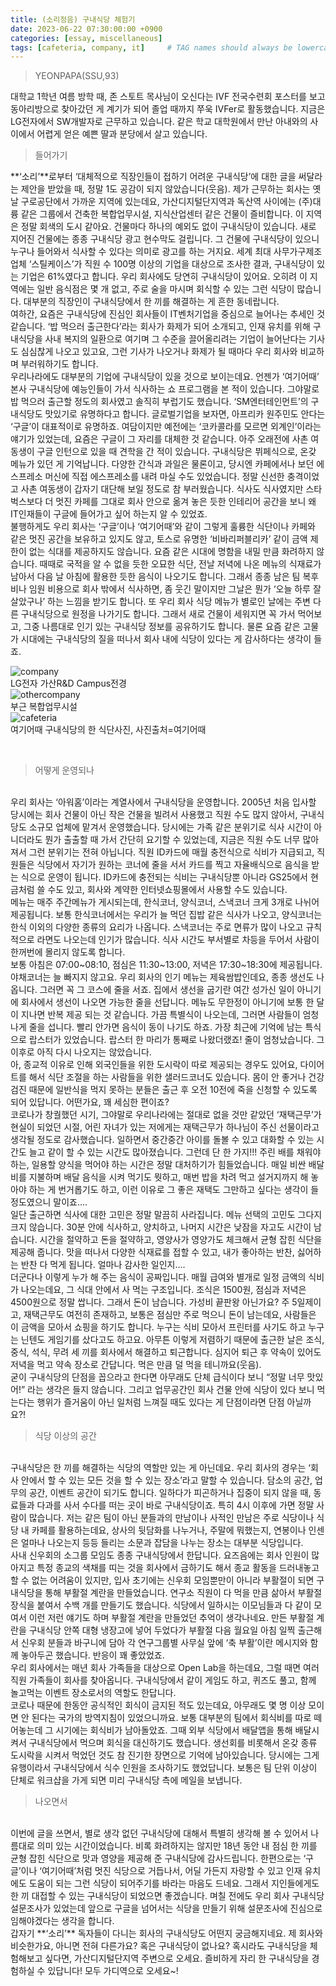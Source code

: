 ```yaml
---
title: (소리정음) 구내식당 체험기 
date: 2023-06-22 07:30:00:00 +0900
categories: [essay, miscellaneous]
tags: [cafeteria, company, it]     # TAG names should always be lowercase
--- 
```

> YEONPAPA(SSU,93)

대학교 1학년 여름 방학 때, 존 스토트 목사님이 오신다는 IVF 전국수련회 포스터를 보고 동아리방으로 찾아갔던 게 계기가 되어 졸업 때까지 쭈욱 IVFer로 활동했습니다. 지금은 LG전자에서 SW개발자로 근무하고 있습니다. 
같은 학교 대학원에서 만난 아내와의 사이에서 어렵게 얻은 예쁜 딸과 분당에서 살고 있습니다. 

> 들어가기

**‘소리’**로부터 ‘대체적으로 직장인들이 접하기 어려운 구내식당’에 대한 글을 써달라는 제안을 받았을 때, 정말 1도 공감이 되지 않았습니다(웃음). 제가 근무하는 회사는 옛날 구로공단에서 가까운 지역에 있는데요, 가산디지털단지역과 독산역 사이에는 (주)대륭 같은 그룹에서 건축한 복합업무시설, 지식산업센터 같은 건물이 즐비합니다. 이 지역은 정말 회색의 도시 같아요. 건물마다 하나의 예외도 없이 구내식당이 있습니다. 새로 지어진 건물에는 종종 구내식당 광고 현수막도 걸립니다. 그 건물에 구내식당이 있으니 누구나 들어와서 식사할 수 있다는 의미로 광고를 하는 거지요. 세계 최대 사무가구제조업체 ‘스틸케이스’가 직원 수 100명 이상의 기업을 대상으로 조사한 결과, 구내식당이 있는 기업은 61%였다고 합니다. 우리 회사에도 당연히 구내식당이 있어요. 오히려 이 지역에는 일반 음식점은 몇 개 없고, 주로 술을 마시며 회식할 수 있는 그런 식당이 많습니다. 대부분의 직장인이 구내식당에서 한 끼를 해결하는 게 흔한 동네랍니다. 
<br> 여하간, 요즘은 구내식당에 진심인 회사들이 IT벤처기업을 중심으로 늘어나는 추세인 것 같습니다. ‘밥 먹으러 출근한다’라는 회사가 화제가 되어 소개되고, 인재 유치를 위해 구내식당을 사내 복지의 일환으로 여기며 그 수준을 끌어올리려는 기업이 늘어난다는 기사도 심심찮게 나오고 있고요, 그런 기사가 나오거나 화제가 될 때마다 우리 회사와 비교하며 부러워하기도 합니다. <br> 우리나라에도 대부분의 기업에 구내식당이 있을 것으로 보이는데요. 언젠가 ‘여기어때’ 본사 구내식당에 예능인들이 가서 식사하는 쇼 프로그램을 본 적이 있습니다. 그야말로 밥 먹으러 출근할 정도의 회사였고 솔직히 부럽기도 했습니다. ‘SM엔터테인먼트’의 구내식당도 맛있기로 유명하다고 합니다. 글로벌기업을 보자면, 아프리카 원주민도 안다는 ‘구글’이 대표적이로 유명하죠. 여담이지만 예전에는 ‘코카콜라를 모르면 외계인’이라는 얘기가 있었는데, 요즘은 구글이 그 자리를 대체한 것 같습니다. 아주 오래전에 사촌 여동생이 구글 인턴으로 있을 때 견학을 간 적이 있습니다. 구내식당은 뷔페식으로, 온갖 메뉴가 있던 게 기억납니다. 다양한 간식과 과일은 물론이고, 당시엔 카페에서나 보던 에스프레소 머신에 직접 에스프레소를 내려 마실 수도 있었습니다. 정말 신선한 충격이었고 사촌 여동생이 갑자기 대단해 보일 정도로 참 부러웠습니다. 식사도 식사였지만 스타벅스보다 더 멋진 카페를 그대로 회사 안으로 옮겨 놓은 듯한 인테리어 공간을 보니 왜 IT인재들이 구글에 들어가고 싶어 하는지 알 수 있었죠.<br> 불행하게도 우리 회사는 ‘구글’이나 ‘여기어때’와 같이 그렇게 훌륭한 식단이나 카페와 같은 멋진 공간을 보유하고 있지도 않고, 토스로 유명한 ‘비바리퍼블리카’ 같이 금액 제한이 없는 식대를 제공하지도 않습니다. 요즘 같은 시대에 명함을 내밀 만큼 화려하지 않습니다. 때때로 국적을 알 수 없을 듯한 오묘한 식단, 전날 저녁에 나온 메뉴의 식재료가 남아서 다음 날 아침에 활용한 듯한 음식이 나오기도 합니다. 그래서 종종 남은 팀 복후비나 임원 비용으로 회사 밖에서 식사하면, 좀 웃긴 말이지만 그날은 뭔가 ‘오늘 하루 잘 살았구나’ 하는 느낌을 받기도 합니다. 또 우리 회사 식당 메뉴가 별로인 날에는 주변 다른 구내식당으로 원정을 나가기도 합니다. 그래서 새로 건물이 세워지면 꼭 가서 먹어보고, 그중 나름대로 인기 있는 구내식당 정보를 공유하기도 합니다. 물론 요즘 같은 고물가 시대에는 구내식당의 질을 떠나서 회사 내에 식당이 있다는 게 감사하다는 생각이 들죠. <br>
<figure style="margin-left: auto; margin-right: auto; display: block;">
    <img src="/assets/img/company.jpg" alt="company"> <figcaption>LG전자 가산R&D Campus전경</figcaption>
    <img src="/assets/img/othercompany.jpg" alt="othercompany"><figcaption>부근 복합업무시설</figcaption>
    <img src="/assets/img/cafeteria1.png" alt="cafeteria"><figcaption>여기어때 구내식당의 한 식단사진, 사진출처=여기어때</figcaption>
</figure>
<br>

> 어떻게 운영되나

<br>
 우리 회사는 ‘아워홈’이라는 계열사에서 구내식당을 운영합니다. 2005년 처음 입사할 당시에는 회사 건물이 아닌 작은 건물을 빌려서 사용했고 직원 수도 많지 않아서, 구내식당도 소규모 업체에 맡겨서 운영했습니다. 당시에는 가족 같은
분위기로 식사 시간이 아니더라도 뭔가 출출할 때 가서 간단히 요기할 수 있었는데, 지금은 직원 수도 너무 많아져서 그런 분위기는 전혀 아닙니다. 직원 ID카드에 매월 충전식으로 식비가 지급되고, 직원들은 식당에서 자기가 원하는 코너에 줄을 서서 카드를 찍고 자율배식으로 음식을 받는 식으로 운영이 됩니다. ID카드에 충전되는 식비는 구내식당뿐 아니라 GS25에서 현금처럼 쓸 수도 있고, 회사와 계약한 인터넷쇼핑몰에서 사용할 수도 있습니다.  
<br>
 메뉴는 매주 주간메뉴가 게시되는데, 한식코너, 양식코너, 스낵코너 크게 3개로 나뉘어 제공됩니다. 보통 한식코너에서는 우리가 늘 먹던 집밥 같은 식사가 나오고, 양식코너는 한식 이외의 다양한 종류의 요리가 나옵니다. 스낵코너는 
주로 면류가 많이 나오고 규칙적으로 라면도 나오는데 인기가 많습니다. 식사 시간도 부서별로 차등을 두어서 사람이 한꺼번에 몰리지 않도록 합니다.  
<br>
 보통 아침은 07:00~08:10, 점심은 11:30~13:00, 저녁은 17:30~18:30에 제공됩니다. 야채코너는 늘 빠지지 않고요. 우리 회사의 인기 메뉴는 제육쌈밥인데요, 종종 생선도 나옵니다. 그러면 꼭 그 코스에 줄을 서죠. 집에서 생선을 
굽기란 여간 성가신 일이 아니기에 회사에서 생선이 나오면 가능한 줄을 선답니다. 메뉴도 무한정이 아니기에 보통 한 달이 지나면 반복 제공 되는 것 같습니다. 가끔 특별식이 나오는데, 그러면 사람들이 엄청나게 줄을 섭니다. 
빨리 안가면 음식이 동이 나기도 하죠. 가장 최근에 기억에 남는 특식으로 랍스터가 있었습니다. 랍스터 한 마리가 통째로 나왔더랬죠! 줄이 엄청났습니다. 그 이후로 아직 다시 나오지는 않았습니다.  
<br>
 아, 종교적 이유로 인해 외국인들을 위한 도시락이 따로 제공되는 경우도 있어요, 다이어트를 해서 식단 조절을 하는 사람들을 위한 샐러드코너도 있습니다. 몸이 안 좋거나 건강검진 때문에 일반식을 먹지 못하는 분들은 출근 후 오전
10전에 죽을 신청할 수 있도록 되어 있답니다. 어떤가요, 꽤 세심한 편이죠?  
<br>
 코로나가 창궐했던 시기, 그야말로 우리나라에는 절대로 없을 것만 같았던 ‘재택근무’가 현실이 되었던 시절, 어린 자녀가 있는 저에게는 재택근무가 하나님이 주신 선물이라고 생각될 정도로 감사했습니다. 일하면서 중간중간 아이를 
돌볼 수 있고 대화할 수 있는 시간도 늘고 같이 할 수 있는 시간도 많아졌습니다. 그런데 단 한 가지!!! 주린 배를 채워야 하는, 일용할 양식을 먹어야 하는 시간은 정말 대처하기가 힘들었습니다. 매일 비싼 배달비를 지불하며 배달 음식을 시켜 먹기도 뭣하고, 매번 밥을 차려 먹고 설거지까지 해 놓아야 하는 게 번거롭기도 하고, 이런 이유로 그 좋은 재택도 그만하고 싶다는 생각이 들 정도였으니 말이죠…. 
<br>
 일단 출근하면 식사에 대한 고민은 정말 말끔히 사라집니다. 메뉴 선택의 고민도 그다지 크지 않습니다. 30분 안에 식사하고, 양치하고, 나머지 시간은 낮잠을 자고도 시간이 남습니다. 시간을 절약하고 돈을 절약하고, 
영양사가 영양가도 체크해서 균형 잡힌 식단을 제공해 줍니다. 맛을 떠나서 다양한 식재료를 접할 수 있고, 내가 좋아하는 반찬, 싫어하는 반찬 다 먹게 됩니다. 얼마나 감사한 일인지….  
<br>
 더군다나 이렇게 누가 해 주는 음식이 공짜입니다. 매월 급여와 별개로 일정 금액의 식비가 나오는데요, 그 식대 안에서 사 먹는 구조입니다. 조식은 1500원, 점심과 저녁은 4500원으로 정말 쌉니다. 그래서 돈이 남습니다. 
가성비 끝판왕 아닌가요? 주 5일제이고, 재택근무도 여전히 존재하고, 보통은 점심만 주로 먹으니 돈이 남는데요, 사람들은 이 금액을 모아서 쇼핑을 하기도 합니다. 누구는 식비 모아서 프린터를 사기도 하고 누구는 닌텐도 게임기를 샀다고도 하고요. 아무튼 이렇게 저렴하기 때문에 출근한 날은 조식, 중식, 석식, 무려 세 끼를 회사에서 해결하고 퇴근합니다. 심지어 퇴근 후 약속이 있어도 저녁을 먹고 약속 장소로 간답니다. 먹은 만큼 덜 먹을 테니까요(웃음). 
<br>
 굳이 구내식당의 단점을 꼽으라고 한다면 아무래도 단체 급식이다 보니 “정말 너무 맛있어!” 라는 생각은 들지 않습니다. 그리고 업무공간인 회사 건물 안에 식당이 있다 보니 먹는다는 행위가 즐거움이 아닌 일처럼 느껴질 때도 
있다는 게 단점이라면 단점 아닐까요?! <br>

 <!-- <figure style="margin-left: auto; margin-right: auto; display: block;">
    <img src="/assets/img/foodmenu.jpeg" >
    <figcaption>주간메뉴</figcaption>
    <img src="/assets/img/lgfood2.jpg" >
    <figcaption>식단</figcaption>
</figure> -->


> 식당 이상의 공간

<br>
구내식당은 한 끼를 해결하는 식당의 역할만 있는 게 아닌데요. 우리 회사의 경우는 ‘회사 안에서 할 수 있는 모든 것을 할 수 있는 장소’라고 말할 수 있습니다. 담소의 공간, 업무의 공간, 이벤트 공간이 되기도 합니다. 일하다가 피곤하거나 집중이 되지 않을 때, 동료들과 다과를 사서 수다를 떠는 곳이 바로 구내식당이죠. 특히 4시 이후에 가면 정말 사람이 많습니다. 저는 같은 팀이 아닌 분들과의 만남이나 사적인 만남은 주로 식당이나 식당 내 카페를 활용하는데요, 상사의 뒷담화를 나누거나, 주말에 뭐했는지, 연봉이나 인센은 얼마나 나오는지 등등 들리는 소문과 잡담을 나누는 장소는 대부분 식당입니다. 
<br>
 사내 신우회의 소그룹 모임도 종종 구내식당에서 한답니다. 요즈음에는 회사 인원이 많아지고 특정 종교의 색채를 띠는 것을 회사에서 금하기도 해서 종교 활동을 드러내놓고 할 수 없는 어려움이 있지만, 입사 초기에는 신우회 
모임뿐만이 아니라 부활절이 되면 구내식당을 통해 부활절 계란을 만들었습니다. 연구소 직원이 다 먹을 만큼 삶아서 부활절 장식을 붙여서 수백 개를 만들기도 했습니다. 식당에서 일하시는 이모님들과 다 같이 모여서 이런 저런 얘기도 하며 부활절 계란을 만들었던 추억이 생각나네요. 만든 부활절 계란을 구내식당 안쪽 대형 냉장고에 넣어 두었다가 부활절 다음 월요일 아침 일찍 출근해서 신우회 분들과 바구니에 담아 각 연구그룹별 사무실 앞에 ‘축 부활’이란 메시지와 함께 놓아두곤 했습니다. 반응이 꽤 좋았었죠. 
<br>
 우리 회사에서는 매년 회사 가족들을 대상으로 Open Lab을 하는데요, 그럴 때면 여러 직원 가족들이 회사를 찾아옵니다. 구내식당에서 같이 게임도 하고, 퀴즈도 풀고, 함께 놀고먹는 이벤트 장소로서의 역할도 한답니다. 
<br>
 코로나 때문에 한동안 공식적인 회식이 금지된 적도 있는데요, 아무래도 몇 명 이상 모이면 안 된다는 국가의 방역지침이 있었으니까요. 보통 대부분의 팀에서 회식비를 따로 떼어놓는데 그 시기에는 회식비가 남아돌았죠. 
그때 외부 식당에서 배달앱을 통해 배달시켜서 구내식당에서 먹으며 회식을 대신하기도 했습니다. 생선회를 비롯해서 온갖 종류 도시락을 시켜서 먹었던 것도 참 진기한 장면으로 기억에 남아있습니다. 당시에는 그게 유행이라서 구내식당에서 식수 인원을 조사하기도 했었답니다. 보통은 팀 단위 이상이 단체로 워크샵을 가게 되면 미리 구내식당 측에 메일을 보냅니다. 
<br>

> 나오면서

<br>
이번에 글을 쓰면서, 별로 생각 없던 구내식당에 대해서 특별히 생각해 볼 수 있어서 나름대로 의미 있는 시간이었습니다. 비록 화려하지는 않지만 18년 동안 내 점심 한 끼를 균형 잡힌 식단으로 맛과 영양을 제공해 준 구내식당에 감사드립니다. 한편으로는 ‘구글’이나 ‘여기어때’처럼 멋진 식당으로 거듭나서, 어딜 가든지 자랑할 수 있고 인재 유치에도 도움이 되는 그런 식당이 되어주기를 바라는 마음도 드네요. 그래서 지인들에게도 한 끼 대접할 수 있는 구내식당이 되었으면 좋겠습니다. 며칠 전에도 우리 회사 구내식당 설문조사가 있었는데 앞으로 구글을 넘어서는 식당을 만들기 위해 설문조사에 진심으로 임해야겠다는 생각을 합니다. 
<br>
 갑자기 **‘소리’** 독자들이 다니는 회사의 구내식당도 어떤지 궁금해지네요. 제 회사와 비슷한가요, 아니면 전혀 다른가요? 혹은 구내식당이 없나요? 혹시라도 구내식당을 체험해보고 싶다면, 가산디지털단지역 주변으로 오세요. 
즐비하게 자리 한 구내식당을 경험하실 수 있답니다! 모두 가디역으로 오세요~!  